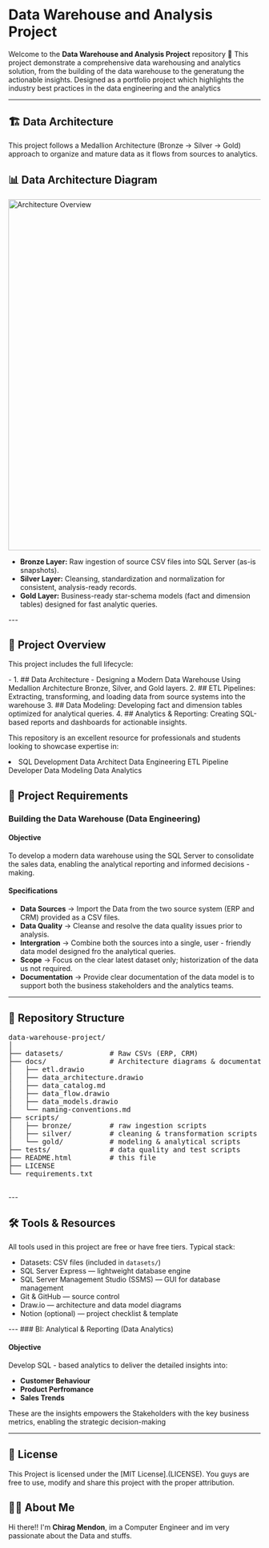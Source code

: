 # Data Warehouse and Analysis Project

Welcome to the **Data Warehouse and Analysis Project** repository 🚀
This project demonstrate a comprehensive data warehousing and analytics solution, from the building of the data warehouse to the generatung the actionable insights.
Designed as a portfolio project which highlights the industry best practices in the data engineering and the analytics

---
<h2>🏗️ Data Architecture</h2>
      <p>This project follows a Medallion Architecture (Bronze → Silver → Gold) approach to organize and mature data as it flows from sources to analytics.</p>
<section class="card">
  <h2>📊 Data Architecture Diagram</h2>
  <img src="docs/data_architecture.png" alt="Architecture Overview" width="700">
</section>


<ul class="layers">
        <li><strong>Bronze Layer:</strong> Raw ingestion of source CSV files into SQL Server (as-is snapshots).</li>
        <li><strong>Silver Layer:</strong> Cleansing, standardization and normalization for consistent, analysis-ready records.</li>
        <li><strong>Gold Layer:</strong> Business-ready star-schema models (fact and dimension tables) designed for fast analytic queries.</li>
      </ul>
---
 <h2>📖 Project Overview</h2>
<p>This project includes the full lifecycle:</p>
- 1. ## Data Architecture -  Designing a Modern Data Warehouse Using Medallion Architecture Bronze, Silver, and Gold layers.
  2. ## ETL Pipelines: Extracting, transforming, and loading data from source systems into the warehouse
  3. ## Data Modeling: Developing fact and dimension tables optimized for analytical queries.
  4. ## Analytics & Reporting: Creating SQL-based reports and dashboards for actionable insights.

This repository is an excellent resource for professionals and students looking to showcase expertise in:
<li>
SQL Development
Data Architect
Data Engineering
ETL Pipeline Developer
Data Modeling
Data Analytics
</li>

## 🚀 Project Requirements

### Building the Data Warehouse (Data Engineering)

#### Objective
To develop a modern data warehouse using the SQL Server to consolidate the sales data, enabling the analytical reporting and informed decisions - making.

#### Specifications
- **Data Sources** -> Import the Data from the two source system (ERP and CRM) provided as a CSV files.
- **Data Quality** -> Cleanse and resolve the data quality issues prior to analysis.
- **Intergration** -> Combine both the sources into a single, user - friendly data model designed fro the analytical queries.
- **Scope** -> Focus on the clear latest dataset only; historization of the data us not required.
- **Documentation** -> Provide clear documentation of the data model is to support both the business stakeholders and the analytics teams.


---

<section id="structure" class="card">
      <h2>📂 Repository Structure</h2>
      <pre class="tree">
data-warehouse-project/
│
├── datasets/           # Raw CSVs (ERP, CRM)
├── docs/               # Architecture diagrams & documentation
│   ├── etl.drawio
│   ├── data_architecture.drawio
│   ├── data_catalog.md
│   ├── data_flow.drawio
│   ├── data_models.drawio
│   └── naming-conventions.md
├── scripts/
│   ├── bronze/         # raw ingestion scripts
│   ├── silver/         # cleaning & transformation scripts
│   └── gold/           # modeling & analytical scripts
├── tests/              # data quality and test scripts
├── README.html         # this file
├── LICENSE
└── requirements.txt
      </pre>
    </section>
---
<h2>🛠️ Tools & Resources</h2>
      <p>All tools used in this project are free or have free tiers. Typical stack:</p>
      <ul>
        <li>Datasets: CSV files (included in <code>datasets/</code>)</li>
        <li>SQL Server Express — lightweight database engine</li>
        <li>SQL Server Management Studio (SSMS) — GUI for database management</li>
        <li>Git & GitHub — source control</li>
        <li>Draw.io — architecture and data model diagrams</li>
        <li>Notion (optional) — project checklist & template</li>
      </ul>
</section>
---
### BI: Analytical & Reporting (Data Analytics)

#### Objective
Develop SQL - based analytics to deliver the detailed insights into:
- **Customer Behaviour**
- **Product Perfromance**
- **Sales Trends**

These are the insights empowers the Stakeholders with the key business metrics, enabling the 
strategic decision-making

---

## 🪪 License
This Project is licensed under the [MIT License].(LICENSE). You guys are free to use, modify and share this project with the proper attribution.

## 🙋‍♂️ About Me
Hi there!! I'm **Chirag Mendon**, im a Computer Engineer and im very passionate about the Data and stuffs.
